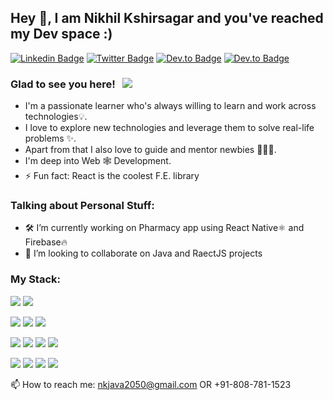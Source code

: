 ## Hey 👋, I am Nikhil Kshirsagar and you've reached my Dev space :)

<!--
**nikhil2050/nikhil2050** is a ✨ _special_ ✨ repository because its `README.md` (this file) appears on your GitHub profile.
-->

[![Linkedin Badge](https://img.shields.io/badge/LinkedIn-0077B5?style=for-the-badge&logo=linkedin&logoColor=white)](https://www.linkedin.com/in/nikhil2050/)
[![Twitter Badge](https://img.shields.io/badge/Twitter-1DA1F2?style=for-the-badge&logo=twitter&logoColor=white)](https://twitter.com/harshpandey002)
[![Dev.to Badge](https://img.shields.io/badge/Instagram-E1306C?style=for-the-badge&logo=instagram&logoColor=white)](https://www.instagram.com/nik_kshirsagar/)
[![Dev.to Badge](https://img.shields.io/badge/Portfolio-030303?style=for-the-badge&logo=HumbleBundle&logoColor=white)](https://www.harshkumarpandey.com/)

### Glad to see you here! &nbsp; ![](https://komarev.com/ghpvc/?username=nikhil2050&base=100&abbreviated=true)

- I'm a passionate learner who's always willing to learn and work across technologies💡.
- I love to explore new technologies and leverage them to solve real-life problems ✨.
- Apart from that I also love to guide and mentor newbies 👨🏻‍💻.
- I'm deep into Web 🕸️ Development.
- ⚡ Fun fact: React is the coolest F.E. library
<!--
- 💬 Ask me about ...
- 😄 Pronouns: ...
-->

### Talking about Personal Stuff:
- 🛠 I’m currently working on Pharmacy app using React Native⚛ and Firebase🔥
- 👯 I’m looking to collaborate on Java and RaectJS projects

### My Stack:

<a href="#"><img src="https://img.shields.io/badge/Java-red?style=for-the-badge&logo=coffeescript&labelColor=black&color=orange"/></a>
<a href="#"><img src="https://img.shields.io/badge/Spring%20Boot-black?style=for-the-badge&logo=Spring&labelColor=black&color=green&logoColor=green"/></a>

<a href="#"><img src="https://img.shields.io/badge/PostgreSQL-blue?style=for-the-badge&logo=postgresql&labelColor=white&color=0064a5"/></a>
<a href="#"><img src="https://img.shields.io/badge/Teradata-blue?style=for-the-badge&logo=teradata&labelColor=black&color=orange"></a>
<a href="#"><img src="https://img.shields.io/badge/MongoDB-green?style=for-the-badge&logo=mongodb&labelColor=black&color=409040"/></a>

<a href="#"><img src="https://img.shields.io/badge/React-blue?style=for-the-badge&logo=react&labelColor=black&color=3a8296"/></a>
<a href="#"><img src="https://img.shields.io/badge/HTML5-red?style=for-the-badge&logo=html5&labelColor=black&color=E34F26"/></a>
<a href="#"><img src="https://img.shields.io/badge/CSS3-white?style=for-the-badge&logo=css3&logoColor=1572B6&labelColor=black&color=1572B6" /></a>
<a href="#"><img src="https://img.shields.io/badge/Javascript-yellow?style=for-the-badge&logo=javascript&labelColor=black&color=c89100"/></a>

<a href="#"><img src="https://img.shields.io/badge/Git-red?style=for-the-badge&logo=git&labelColor=black&color=red"/></a>
<a href="#"><img src="https://img.shields.io/badge/GitHub-black?style=for-the-badge&logo=github&labelColor=black&color=181717"/></a>
<a href="#"><img src="https://img.shields.io/badge/Postman-orange?style=for-the-badge&logo=postman&labelColor=black&color=ff4704"/></a>
<a href="#"><img src="https://img.shields.io/badge/VSCode-cyan?style=for-the-badge&logo=visual%20studio%20code&labelColor=00497a&color=007ACC"/></a>



📫 How to reach me: nkjava2050@gmail.com OR +91-808-781-1523


